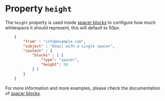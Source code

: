 # Property `height`

The `height` property is used inside <a href="/support/json/block-spacer">spacer blocks</a>
to configure how much whitespace it should represent, this will default to 50px.


````json
    {
        "from" : "info@example.com",
        "subject" : "Email with a single spacer",
        "content" : {
            "blocks" : [ {
                "type": "spacer",
                "height": 50
            } ]
        }
    }
````


For more information and more examples, please check the documentation
of <a href="/support/json/block-spacer">spacer blocks</a>.
